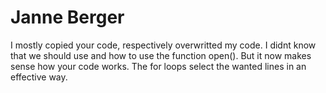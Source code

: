 # Janne Berger
I mostly copied your code, respectively overwritted my code. I didnt know that we should use and how to use the function open().
But it now makes sense how your code works. The for loops select the wanted lines in an effective way.
